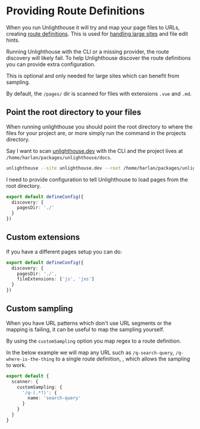 # Providing Route Definitions

When you run Unlighthouse it will try and map your page files to URLs,
creating [route definitions](/glossary/#route-definition). This is used for [handling large sites](/guide/large-sites)
and file edit hints.

Running Unlighthouse with the CLI or a missing provider, the route discovery will likely fail. To help Unlighthouse
discover the route definitions you can provide extra configuration.

This is optional and only needed for large sites which can benefit from sampling.

By default, the `/pages/` dir is scanned for files with extensions `.vue` and `.md`.

## Point the root directory to your files

When running unlighthouse you should point the root directory to where the files for your project are, or more simply
run the command in the projects directory.

Say I want to scan [unlighthouse.dev](https://unlighthouse.dev) with the CLI and the project lives
at `/home/harlan/packages/unlighthouse/docs`.

```bash
unlighthouse --site unlighthouse.dev --root /home/harlan/packages/unlighthouse/docs
```

I need to provide configuration to tell Unlighthouse to load pages from the root directory.

```ts
export default defineConfig({
  discovery: {
    pagesDir: './'
  }
})
```

## Custom extensions

If you have a different pages setup you can do:

```ts
export default defineConfig({
  discovery: {
    pagesDir: './',
    fileExtensions: ['js', 'jxs']
  }
})
```

## Custom sampling

When you have URL patterns which don't use URL segments or the mapping is failing, it can be useful to map the sampling
yourself.

By using the `customSampling` option you map regex to a route definition.

In the below example we will map any URL such as `/q-search-query`, `/q-where-is-the-thing` to a single route
definition, , which allows the sampling to work.

```ts
export default {
  scanner: {
    customSampling: {
      '/q-(.*?)': {
        name: 'search-query'
      }
    }
  }
}
```

